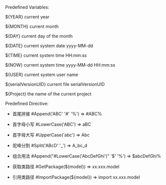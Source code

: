 Predefined Variables:

${YEAR} current year

${MONTH} current month

${DAY} current day of the month

${DATE} current system date yyyy-MM-dd

${TIME} current system time HH:mm:ss

${NOW} current system time yyyy-MM-dd HH:mm:ss

${USER} current system user name

${serialVersionUID} current file serialVersionUID

${Project} the name of the current project

Predefined Directive:

* 首尾拼接
  #Append('ABC' '#' '%')  => #ABC%

* 首字母小写
  #LowerCase('ABC') => aBC

* 首字母大写
  #UpperCase('abc') => Abc

* 驼峰分割
  #Split('ABcD' '_') => A_bc_d

* 组合用法
  #Append("#LowerCase('AbcDefGhi')" '$' '%') => $abcDefGhi%

* 获取类路径
  #GetPackage(${model}) => xx.xxx.model

* 引用类路径
  #ImportPackage(${model}) => import xx.xxx.model
